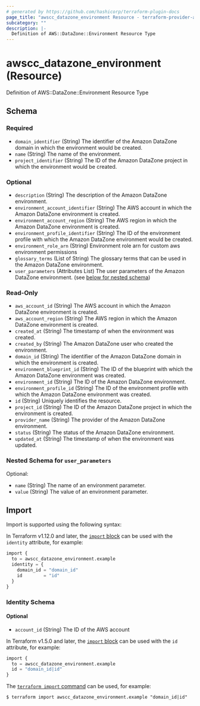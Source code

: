 ```yaml
---
# generated by https://github.com/hashicorp/terraform-plugin-docs
page_title: "awscc_datazone_environment Resource - terraform-provider-awscc"
subcategory: ""
description: |-
  Definition of AWS::DataZone::Environment Resource Type
---
```


# awscc_datazone_environment (Resource)

Definition of AWS::DataZone::Environment Resource Type



<!-- schema generated by tfplugindocs -->
## Schema

### Required

- `domain_identifier` (String) The identifier of the Amazon DataZone domain in which the environment would be created.
- `name` (String) The name of the environment.
- `project_identifier` (String) The ID of the Amazon DataZone project in which the environment would be created.

### Optional

- `description` (String) The description of the Amazon DataZone environment.
- `environment_account_identifier` (String) The AWS account in which the Amazon DataZone environment is created.
- `environment_account_region` (String) The AWS region in which the Amazon DataZone environment is created.
- `environment_profile_identifier` (String) The ID of the environment profile with which the Amazon DataZone environment would be created.
- `environment_role_arn` (String) Environment role arn for custom aws environment permissions
- `glossary_terms` (List of String) The glossary terms that can be used in the Amazon DataZone environment.
- `user_parameters` (Attributes List) The user parameters of the Amazon DataZone environment. (see [below for nested schema](#nestedatt--user_parameters))

### Read-Only

- `aws_account_id` (String) The AWS account in which the Amazon DataZone environment is created.
- `aws_account_region` (String) The AWS region in which the Amazon DataZone environment is created.
- `created_at` (String) The timestamp of when the environment was created.
- `created_by` (String) The Amazon DataZone user who created the environment.
- `domain_id` (String) The identifier of the Amazon DataZone domain in which the environment is created.
- `environment_blueprint_id` (String) The ID of the blueprint with which the Amazon DataZone environment was created.
- `environment_id` (String) The ID of the Amazon DataZone environment.
- `environment_profile_id` (String) The ID of the environment profile with which the Amazon DataZone environment was created.
- `id` (String) Uniquely identifies the resource.
- `project_id` (String) The ID of the Amazon DataZone project in which the environment is created.
- `provider_name` (String) The provider of the Amazon DataZone environment.
- `status` (String) The status of the Amazon DataZone environment.
- `updated_at` (String) The timestamp of when the environment was updated.

<a id="nestedatt--user_parameters"></a>
### Nested Schema for `user_parameters`

Optional:

- `name` (String) The name of an environment parameter.
- `value` (String) The value of an environment parameter.

## Import

Import is supported using the following syntax:

In Terraform v1.12.0 and later, the [`import` block](https://developer.hashicorp.com/terraform/language/import) can be used with the `identity` attribute, for example:

```terraform
import {
  to = awscc_datazone_environment.example
  identity = {
    domain_id = "domain_id"
    id        = "id"
  }
}
```

<!-- schema generated by tfplugindocs -->
### Identity Schema


#### Optional

- `account_id` (String) The ID of the AWS account

In Terraform v1.5.0 and later, the [`import` block](https://developer.hashicorp.com/terraform/language/import) can be used with the `id` attribute, for example:

```terraform
import {
  to = awscc_datazone_environment.example
  id = "domain_id|id"
}
```

The [`terraform import` command](https://developer.hashicorp.com/terraform/cli/commands/import) can be used, for example:

```shell
$ terraform import awscc_datazone_environment.example "domain_id|id"
```

